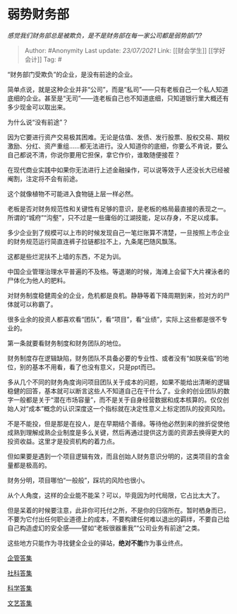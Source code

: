 # 弱势财务部
*感觉我们财务部总是被欺负，是不是财务部在每一家公司都是弱势部门?*

> Author: #Anonymity
> Last update: *23/07/2021* 
> Link: [[财会学生]] [[学好会计]]
> Tag: #

 
“财务部门受欺负”的企业，是没有前途的企业。

简单点说，就是这种企业并非“公司”，而是“私司”——只有老板自己一个私人知道底细的企业。甚至是“无司”——连老板自己也不知道底细，只知道银行里大概还有多少现金可以取出来。

为什么说“没有前途”？

因为它要进行资产交易极其困难。无论是估值、发债、发行股票、股权交易、期权激励、分红、资产重组……都无法进行。没人知道你的底细，你要么不肯说，要么自己都说不清，你说你要用它担保，拿它作价，谁敢随便接茬？

在现代商业实践中如果你无法进行上述金融操作，可以说等效于人还没长大已经被阉割，注定将不会有前途。

这个就像植物不可能进入食物链上层一样必然。

老板是否对财务规范性和关键性有足够的意识，是老板的格局最直接的表现之一。所谓的“城府”“沟壑”，只不过是一些庸俗的江湖技能，足以存身，不足以成事。

多少企业到了规模可以上市的时候发现自己一笔烂账算不清楚，一旦按照上市企业的财务规范运行简直连裤子拉链都拉不上，九条尾巴随风飘荡。

这都是些烂泥扶不上墙的东西，不足为训。

中国企业管理治理水平普遍的不及格。等退潮的时候，海滩上会留下大片裸泳者的尸体化为他人的肥料。

对财务制度稳健周全的企业，危机都是良机。静静等着下降周期到来，捡对方的尸体就可以称霸了。

  


很多业余的投资人都喜欢看“团队”，看“项目”，看“业绩”，实际上这些都是很不专业的。

第一条就要看财务制度和财务团队的地位。

财务制度存在逻辑缺陷，财务团队不具备必要的专业性、或者没有“如朕亲临”的地位，别的基本不用看，看了也没有意义，只是ppt而已。

多从几个不同的财务角度询问项目团队关于成本的问题，如果不能给出清晰的逻辑稳健的回答，基本就可以断言这些人不知道自己在干什么了。业余的创业团队的数字一般都是关于“潜在市场容量”，而不是关于自身经营数据和成本核算的。仅仅创始人对“成本”概念的认识深度这一个指标就在决定性意义上标定团队的投资风险。

不是不能投，但是那是在投人，是在早期结个善缘。等待他必然到来的挫折促使他成熟到理解成熟企业制度是多么关键，然后再通过提供这方面的资源去换得更大的投资收益。这里才是投资机构的着力点。

但如果要是遇到一个项目逻辑有效，而且创始人财务意识分明的，这类项目的含金量都是极高的。

财务分明，项目哪怕“一般般”，踩坑的风险也很小。

从个人角度，这样的企业能不能呆？可以，毕竟因为时代局限，它占比太大了。

但是呆着的时候要注意，此非你可托付之所，不是你的归宿所在。暂时栖身而已，不要为它付出任何职业道德上的成本，不要构建任何难以退出的羁绊，不要自己给自己构造虚幻的安全感——譬如“老板很器重我”“公司业务有前途”之类。

这些地方只能作为寻找健全企业的驿站，**绝对不能**作为事业终点。

[企管答集](https://zhihu.com/collection/378738376)  


[社科答集](https://zhihu.com/collection/304176992)  


[科学答集](https://zhihu.com/collection/304168613)  


[文艺答集](https://zhihu.com/collection/304177043)

